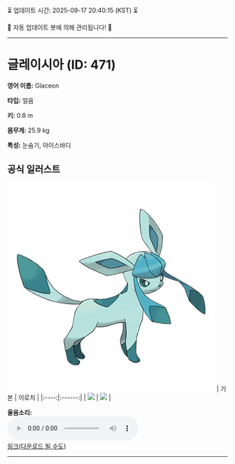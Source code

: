 
⏳ 업데이트 시간: 2025-09-17 20:40:15 (KST) ⏳

🤖 자동 업데이트 봇에 의해 관리됩니다! 🤖

---

# 글레이시아 (ID: 471)
**영어 이름:** Glaceon

**타입:** 얼음

**키:** 0.8 m

**몸무게:** 25.9 kg

**특성:** 눈숨기, 아이스바디

## 공식 일러스트
![](https://raw.githubusercontent.com/PokeAPI/sprites/master/sprites/pokemon/other/official-artwork/471.png)
| 기본 | 이로치 |
|:----:|:------:|
| <img src="http://play.pokemonshowdown.com/sprites/ani/glaceon.gif" width="200"> | <img src="http://play.pokemonshowdown.com/sprites/ani-shiny/glaceon.gif" width="200"> |

**울음소리:**<br><audio controls src="https://raw.githubusercontent.com/PokeAPI/cries/main/cries/pokemon/latest/471.ogg"></audio><br> [링크(다운로드 될 수도)](https://raw.githubusercontent.com/PokeAPI/cries/main/cries/pokemon/latest/471.ogg)


---
